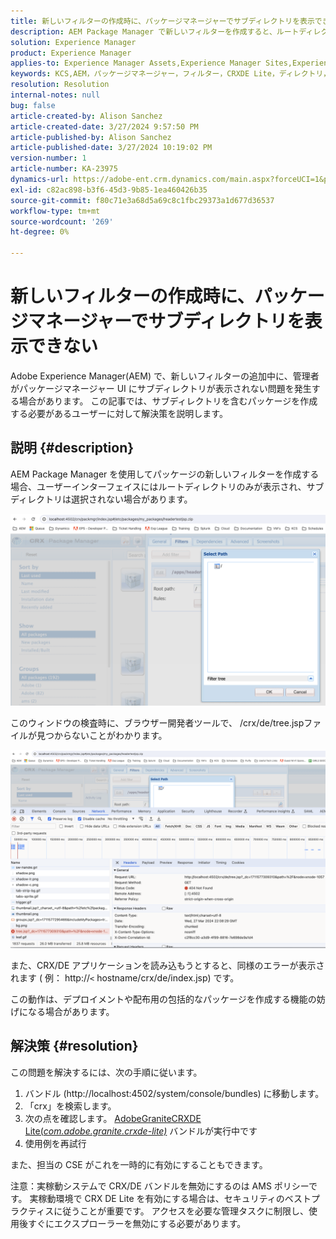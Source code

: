 ```yaml
---
title: 新しいフィルターの作成時に、パッケージマネージャーでサブディレクトリを表示できない
description: AEM Package Manager で新しいフィルターを作成すると、ルートディレクトリのみが表示され、サブディレクトリは表示されません。
solution: Experience Manager
product: Experience Manager
applies-to: Experience Manager Assets,Experience Manager Sites,Experience Manager 6.5,Experience Manager
keywords: KCS,AEM，パッケージマネージャー，フィルター，CRXDE Lite，ディレクトリ，サブディレクトリ， UI，パッケージビルダー
resolution: Resolution
internal-notes: null
bug: false
article-created-by: Alison Sanchez
article-created-date: 3/27/2024 9:57:50 PM
article-published-by: Alison Sanchez
article-published-date: 3/27/2024 10:19:02 PM
version-number: 1
article-number: KA-23975
dynamics-url: https://adobe-ent.crm.dynamics.com/main.aspx?forceUCI=1&pagetype=entityrecord&etn=knowledgearticle&id=3b47fa08-85ec-ee11-a203-6045bd03c412
exl-id: c82ac898-b3f6-45d3-9b85-1ea460426b35
source-git-commit: f80c71e3a68d5a69c8c1fbc29373a1d677d36537
workflow-type: tm+mt
source-wordcount: '269'
ht-degree: 0%

---
```


# 新しいフィルターの作成時に、パッケージマネージャーでサブディレクトリを表示できない


Adobe Experience Manager(AEM) で、新しいフィルターの追加中に、管理者がパッケージマネージャー UI にサブディレクトリが表示されない問題を発生する場合があります。 この記事では、サブディレクトリを含むパッケージを作成する必要があるユーザーに対して解決策を説明します。

## 説明 {#description}


AEM Package Manager を使用してパッケージの新しいフィルターを作成する場合、ユーザーインターフェイスにはルートディレクトリのみが表示され、サブディレクトリは選択されない場合があります。

![](assets/___bce0bedb-87ec-ee11-a203-6045bd03c412___.png)

このウィンドウの検査時に、ブラウザー開発者ツールで、 /crx/de/tree.jspファイルが見つからないことがわかります。

![](assets/___e0e0bedb-87ec-ee11-a203-6045bd03c412___.png)

また、CRX/DE アプリケーションを読み込もうとすると、同様のエラーが表示されます ( 例： http://`<` hostname/crx/de/index.jsp) です。

この動作は、デプロイメントや配布用の包括的なパッケージを作成する機能の妨げになる場合があります。


## 解決策 {#resolution}


この問題を解決するには、次の手順に従います。

1. バンドル (http://localhost:4502/system/console/bundles) に移動します。
2. 「crx」を検索します。
3. 次の点を確認します。 [AdobeGraniteCRXDE Lite(*com.adobe.granite.crxde-lite)*](http://localhost:4502/system/console/bundles/241) バンドルが実行中です
4. 使用例を再試行


また、担当の CSE がこれを一時的に有効にすることもできます。

注意：実稼動システムで CRX/DE バンドルを無効にするのは AMS ポリシーです。 実稼動環境で CRX DE Lite を有効にする場合は、セキュリティのベストプラクティスに従うことが重要です。 アクセスを必要な管理タスクに制限し、使用後すぐにエクスプローラーを無効にする必要があります。

